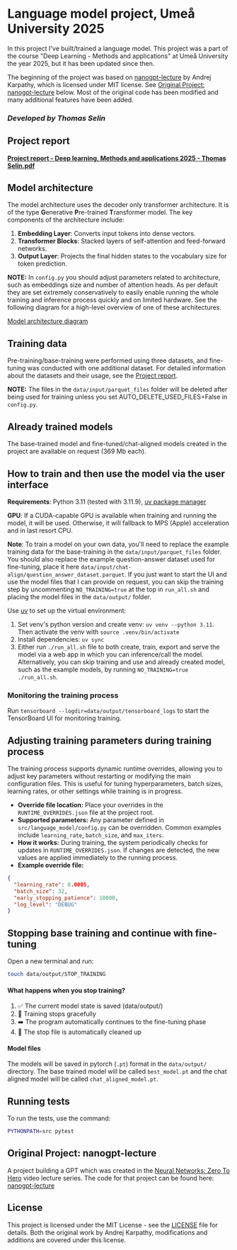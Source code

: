 # Language model project, Umeå University 2025


In this project I've built/trained a language model. This project was a part of the course "Deep Learning - Methods and applications" at Umeå University the year 2025, but it has been updated since then.

The beginning of the project was based on [nanogpt-lecture](https://github.com/karpathy/ng-video-lecture) by Andrej Karpathy, which is licensed under MIT license. See [Original Project: nanogpt-lecture](#original-project-nanogpt-lecture) below. Most of the original code has been modified and many additional features have been added.

### ***Developed by Thomas Selin***

## Project report

[**Project report - Deep learning, Methods and applications 2025 - Thomas Selin.pdf**](./Project%20report%20-%20Deep%20learning%2C%20Methods%20and%20applications%202025%20-%20Thomas%20Selin.pdf)

## Model architecture

The model architecture uses the decoder only transformer architecture. It is of the type **G**enerative **P**re-trained **T**ransformer model. The key components of the architecture include:

1. **Embedding Layer**: Converts input tokens into dense vectors.
2. **Transformer Blocks**: Stacked layers of self-attention and feed-forward networks.
3. **Output Layer**: Projects the final hidden states to the vocabulary size for token prediction.

**NOTE:** In `config.py` you should adjust parameters related to architecture, such as embeddings size and number of attention heads. As per default they are set extremely conservatively to easily enable running the whole training and inference process quickly and on limited hardware. See the following diagram for a high-level overview of one of these architectures.

[Model architecture diagram](./images/model_architecture.png)

## Training data

Pre-training/base-training were performed using three datasets, and fine-tuning was conducted with one additional dataset. For detailed information about the datasets and their usage, see the [Project report](#project-report).

**NOTE:** The files in the `data/input/parquet_files` folder will be deleted after being used for training unless you set AUTO_DELETE_USED_FILES=False in `config.py`.

## Already trained models

The base-trained model and fine-tuned/chat-aligned models created in the project are available on request (369 Mb each).

## How to train and then use the model via the user interface

**Requirements**: Python 3.11 (tested with 3.11.9), [uv package manager](https://github.com/astral-sh/uv)

**GPU**: If a CUDA-capable GPU is available when training and running the model, it will be used. Otherwise, it will fallback to MPS (Apple) acceleration and in last resort CPU.

**Note**: To train a model on your own data, you'll need to replace the example training data for the base-training in the `data/input/parquet_files` folder. You should also replace the example question-answer dataset used for fine-tuning, place it here `data/input/chat-align/question_answer_dataset.parquet`. If you just want to start the UI and use the model files that I can provide on request, you can skip the training step by uncommenting `NO_TRAINING=true` at the top in `run_all.sh` and placing the model files in the `data/output/` folder.

Use [uv](https://github.com/astral-sh/uv) to set up the virtual environment:

1. Set venv's python version and create venv: `uv venv --python 3.11`. Then activate the venv with `source .venv/bin/activate`
2. Install dependencies: `uv sync`
3. Either run `./run_all.sh` file to both create, train, export and serve the model via a web app in which you can inference/call the model. Alternatively, you can skip training and use and already created model, such as the example models, by running `NO_TRAINING=true ./run_all.sh`. 

### Monitoring the training process

Run `tensorboard --logdir=data/output/tensorboard_logs` to start the TensorBoard UI for monitoring training.

## Adjusting training parameters during training process

The training process supports dynamic runtime overrides, allowing you to adjust key parameters without restarting or modifying the main configuration files. This is useful for tuning hyperparameters, batch sizes, learning rates, or other settings while training is in progress.

- **Override file location:** Place your overrides in the `RUNTIME_OVERRIDES.json` file at the project root.
- **Supported parameters:** Any parameter defined in `src/language_model/config.py` can be overridden. Common examples include `learning_rate`, `batch_size`, and `max_iters`.
- **How it works:** During training, the system periodically checks for updates in `RUNTIME_OVERRIDES.json`. If changes are detected, the new values are applied immediately to the running process.
- **Example override file:**

```json
{
  "learning_rate": 0.0005,
  "batch_size": 32,
  "early_stopping_patience": 10000,
  "log_level": "DEBUG"
}
```

## Stopping base training and continue with fine-tuning

Open a new terminal and run:
```bash
touch data/output/STOP_TRAINING
```

#### What happens when you stop training?

1. ✅ The current model state is saved (data/output/)
2. 🔄 Training stops gracefully 
3. ➡️ The program automatically continues to the fine-tuning phase
4. 🧹 The stop file is automatically cleaned up

#### Model files

The models will be saved in pytorch (`.pt`) format in the `data/output/` directory.
The base trained model will be called `best_model.pt` and the chat aligned model will be called `chat_aligned_model.pt`.

## Running tests
To run the tests, use the command:
```bash
PYTHONPATH=src pytest
```

## Original Project: nanogpt-lecture
A project building a GPT which was created in the [Neural Networks: Zero To Hero](https://karpathy.ai/zero-to-hero.html) video lecture series. The code for that project can be found here: [nanogpt-lecture](https://github.com/karpathy/ng-video-lecture) 


## License

This project is licensed under the MIT License - see the [LICENSE](LICENSE) file for details.
Both the original work by Andrej Karpathy, modifications and additions are covered under this license.
